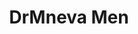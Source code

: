 ---
title: DrMneva Men
text: Первая клиника мужской косметологии в Санкт-Петербурге
image: "./images/drmneva_men.png"
tags: Брендинг, Веб-дизайн, SEO, Контент
link: https://drmneva.men
---